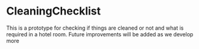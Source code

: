 # CleaningChecklist
This is a prototype for checking if things are cleaned or not and what is required in a hotel room. Future improvements will be added as we develop more
